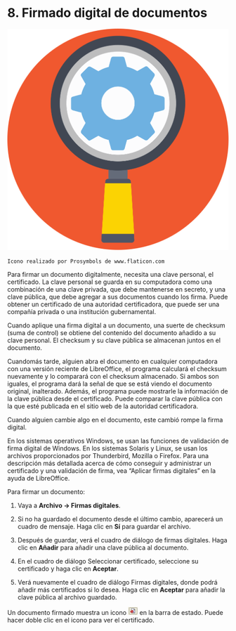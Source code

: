 
# 8. Firmado digital de documentos
![](https://raw.githubusercontent.com/catedu/libreOffice-la-suite-ofimatica-libre/master/img/configuration.svg)

    Icono realizado por Prosymbols de www.flaticon.com


Para firmar un documento digitalmente, necesita una clave personal, el certificado. La clave personal se guarda en su computadora como una combinación de una clave privada, que debe mantenerse en secreto, y una clave pública, que debe agregar a sus documentos cuando los firma. Puede obtener un certificado de una autoridad certificadora, que puede ser una compañía privada o una institución gubernamental.

Cuando aplique una firma digital a un documento, una suerte de checksum (suma de control) se obtiene del contenido del documento añadido a su clave personal. El checksum y su clave pública se almacenan juntos en el documento. 

Cuandomás tarde, alguien abra el documento en cualquier computadora con una versión reciente de LibreOffice, el programa calculará el checksum nuevamente y lo comparará con el checksum almacenado. Si ambos son iguales, el programa dará la señal de que se está viendo el documento original, inalterado. Además, el programa puede mostrarle la información de la clave pública desde el certificado. Puede comparar la clave pública con la que esté publicada en el sitio web de la autoridad certificadora.

Cuando alguien cambie algo en el documento, este cambió rompe la firma digital.

En los sistemas operativos Windows, se usan las funciones de validación de firma digital de Windows. En los sistemas Solaris y Linux, se usan los archivos proporcionados por Thunderbird, Mozilla o Firefox. Para una descripción más detallada acerca de cómo conseguir y administrar un certificado y una validación de firma, vea “Aplicar firmas digitales” en la ayuda de LibreOffice.

Para firmar un documento:

1. Vaya a **Archivo → Firmas digitales**.

1. Si no ha guardado el documento desde el último cambio, aparecerá un cuadro de mensaje. Haga clic en **Sí** para guardar el archivo.

1. Después de guardar, verá el cuadro de diálogo de firmas digitales. Haga clic en **Añadir** para añadir una clave pública al documento.

1. En el cuadro de diálogo Seleccionar certificado, seleccione su certificado y haga clic en **Aceptar**. 

1. Verá nuevamente el cuadro de diálogo Firmas digitales, donde podrá añadir más certificados si lo desea. Haga clic en **Aceptar** para añadir la clave pública al archivo guardado.



Un documento firmado muestra un icono ![](https://raw.githubusercontent.com/catedu/libreOffice-la-suite-ofimatica-libre/master/img/image18.png) en la barra de estado. Puede hacer doble clic en el icono para ver el certificado.
